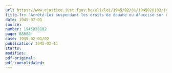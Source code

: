 ```yaml
---
url: https://www.ejustice.just.fgov.be/eli/loi/1945/02/01/1945020102/justel
title-fr: "Arrêté-Loi suspendant les droits de douane ou d'accise sur certaines marchandises"
date: 1945-02-01
source:
number: 1945020102
page: 88888
case: 1945-02-01/02
publication: 1945-02-11
starts:
modifies:
pdf-original:
pdf-consolidated:
---
```


